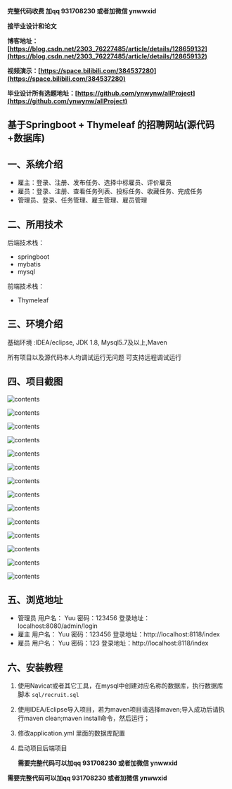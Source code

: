 **完整代码收费  加qq  931708230 或者加微信  ynwwxid**

**接毕业设计和论文**

**博客地址：[https://blog.csdn.net/2303_76227485/article/details/128659132](https://blog.csdn.net/2303_76227485/article/details/128659132)**

**视频演示：[https://space.bilibili.com/384537280](https://space.bilibili.com/384537280)**

**毕业设计所有选题地址：[https://github.com/ynwynw/allProject](https://github.com/ynwynw/allProject)**

## 基于Springboot + Thymeleaf 的招聘网站(源代码+数据库)

## 一、系统介绍

- 雇主：登录、注册、发布任务、选择中标雇员、评价雇员
- 雇员：登录、注册、查看任务列表、投标任务、收藏任务、完成任务
- 管理员、登录、任务管理、雇主管理、雇员管理

## 二、所用技术

后端技术栈：

- springboot
- mybatis
- mysql

前端技术栈：

- Thymeleaf 


## 三、环境介绍

基础环境 :IDEA/eclipse, JDK 1.8, Mysql5.7及以上,Maven

所有项目以及源代码本人均调试运行无问题 可支持远程调试运行

## 四、项目截图

![contents](./picture/picture1.png)

![contents](./picture/picture2.png)

![contents](./picture/picture3.png)

![contents](./picture/picture4.png)

![contents](./picture/picture5.png)

![contents](./picture/picture6.png)

![contents](./picture/picture7.png)

![contents](./picture/picture8.png)

![contents](./picture/picture9.png)

![contents](./picture/picture10.png)

![contents](./picture/picture11.png)

![contents](./picture/picture12.png)

  ![contents](./picture/picture13.png)

  ![contents](./picture/picture14.png)

## 五、浏览地址

- 管理员 用户名： Yuu  密码：123456  登录地址：localhost:8080/admin/login
- 雇主   用户名： Yuu  密码：123456  登录地址：http://localhost:8118/index
- 雇员   用户名： Yuu  密码：123     登录地址：http://localhost:8118/index

## 六、安装教程

1. 使用Navicat或者其它工具，在mysql中创建对应名称的数据库，执行数据库脚本 `sql/recruit.sql`
2. 使用IDEA/Eclipse导入项目，若为maven项目请选择maven;导入成功后请执行maven clean;maven install命令，然后运行；
3. 修改application.yml 里面的数据库配置
4. 启动项目后端项目 
   	
   **需要完整代码可以加qq  931708230 或者加微信 ynwwxid**

**需要完整代码可以加qq  931708230 或者加微信  ynwwxid**
